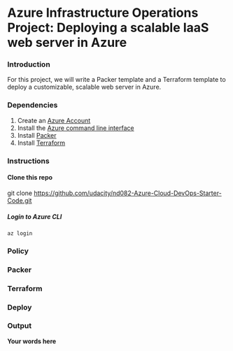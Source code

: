# Azure Infrastructure Operations Project: Deploying a scalable IaaS web server in Azure

### Introduction
For this project, we will write a Packer template and a Terraform template to deploy a customizable, scalable web server in Azure.


### Dependencies
1. Create an [Azure Account](https://portal.azure.com) 
2. Install the [Azure command line interface](https://docs.microsoft.com/en-us/cli/azure/install-azure-cli?view=azure-cli-latest)
3. Install [Packer](https://www.packer.io/downloads)
4. Install [Terraform](https://www.terraform.io/downloads.html)

### Instructions
#### Clone this repo
git clone https://github.com/udacity/nd082-Azure-Cloud-DevOps-Starter-Code.git
 
##### Login to Azure CLI
`az login`
  
### Policy
  
### Packer
  
### Terraform
  
### Deploy
  

### Output
**Your words here**

